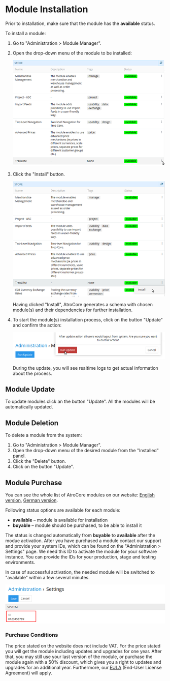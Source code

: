# Module Installation

Prior to installation, make sure that the module has the **available** status. 

To install a module:

1. Go to "Administration > Module Manager".

2. Open the drop-down menu of the module to be installed:

   ![call_dropdown](./_assets/module_manager_drondown_en.png)

3. Click the "Install" button.

   ![install_module](./_assets/module_manager_install_en.png)
   
   Having clicked "Install", AtroCore generates a schema with chosen module(s) and their dependencies for further installation.

4. To start the module(s) installation process, click on the button "Update" and confirm the action: 
   
   ![confirm_install](./_assets/module_manager_confirm_en.png)

   During the update, you will see realtime logs to get actual information about the process.

## Module Update

To update modules click an the button "Update". All the modules will be automatically updated.

## Module Deletion

To delete a module from the system:

1. Go to "Administration > Module Manager".
2. Open the drop-down menu of the desired module from the "Installed" panel.
3. Click the "Delete" button.
4. Click on the button "Update".


## Module Purchase

You can see the whole list of AtroCore modules on our website: [English version](https://atropim.com/store), [German version](https://atropim.com/de/shop).

Following status options are available for each module:

* **available** – module is available for installation
* **buyable** – module should be purchased, to be able to install it

The status is changed automatically from **buyable** to **available** after the modue activation.
After you have purchased a module contact our support and provide your system IDs, which can be found on the "Administration > Settings" page. We need this ID to activate the module for your software instance. You can provide the IDs for your production, stage and testing environments.

In case of successful activation, the needed module will be switched to "available" within a few several minutes.
    
![settings_page](./_assets/module_manager_settings_en.png)

### Purchase Conditions
The price stated on the website does not include VAT. For the price stated you will get the module including updates and upgrades for one year. After that, you may still use your last version of the module, or purchase the module again with a 50% discount, which gives you a right to updates and upgrades for an additional year. Furthermore, our [EULA](https://atropim.com/eula) (End-User License Agreement) will apply.

